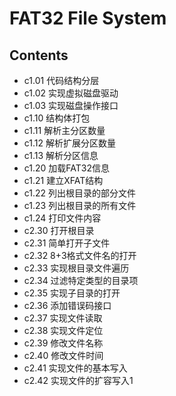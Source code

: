 # FAT32 File System

## Contents

- c1.01 代码结构分层
- c1.02 实现虚拟磁盘驱动
- c1.03 实现磁盘操作接口
- c1.10 结构体打包
- c1.11 解析主分区数量
- c1.12 解析扩展分区数量
- c1.13 解析分区信息
- c1.20 加载FAT32信息
- c1.21 建立XFAT结构
- c1.22 列出根目录的部分文件
- c1.23 列出根目录的所有文件
- c1.24 打印文件内容
- c2.30 打开根目录
- c2.31 简单打开子文件
- c2.32 8+3格式文件名的打开
- c2.33 实现根目录文件遍历
- c2.34 过滤特定类型的目录项
- c2.35 实现子目录的打开
- c2.36 添加错误码接口
- c2.37 实现文件读取
- c2.38 实现文件定位
- c2.39 修改文件名称
- c2.40 修改文件时间
- c2.41 实现文件的基本写入
- c2.42 实现文件的扩容写入1
